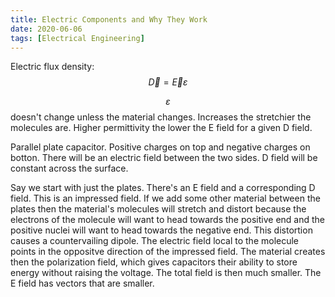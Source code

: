 ```yaml
---
title: Electric Components and Why They Work
date: 2020-06-06
tags: [Electrical Engineering]
---
```


Electric flux density: $$\vec{D} = \vec{E}\varepsilon$$

$$\varepsilon$$ doesn't change unless the material changes. Increases the stretchier the molecules are. Higher permittivity the lower the E field for a given D field.

Parallel plate capacitor. Positive charges on top and negative charges on botton. There will be an electric field between the two sides. D field will be constant across the surface.

Say we start with just the plates. There's an E field and a corresponding D field. This is an impressed field. If we add some other material between the plates then the material's molecules will stretch and distort because the electrons of the molecule will want to head towards the positive end and the positive nuclei will want to head towards the negative end. This distortion causes a countervailing dipole. The electric field local to the molecule points in the oppositve direction of the impressed field. The material creates then the polarization field, which gives capacitors their ability to store energy without raising the voltage. The total field is then much smaller. The E field has vectors that are smaller.

